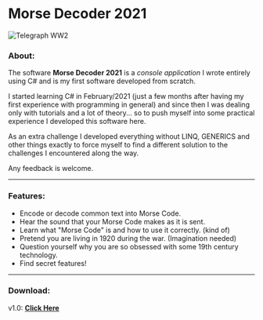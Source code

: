 # Morse Decoder 2021

![Telegraph WW2](https://i.imgur.com/IdUxUZX.jpg)

### About:

The software **Morse Decoder 2021** is a *console application* I wrote entirely using C# and is my first software developed from scratch.

I started learning C# in February/2021 (just a few months after having my first experience with programming in general) and since then I was dealing only with tutorials and a lot of theory... so to push myself into some practical experience I developed this software here.

As an extra challenge I developed everything without LINQ, GENERICS and other things exactly to force myself to find a different solution to the challenges I encountered along the way.

Any feedback is welcome.

---

### Features:
* Encode or decode common text into Morse Code.
* Hear the sound that your Morse Code makes as it is sent.
* Learn what "Morse Code" is and how to use it correctly. (kind of)
* Pretend you are living in 1920 during the war. (Imagination needed)
* Question yourself why you are so obsessed with some 19th century technology.
* Find secret features!

---

### Download: 

v1.0: [**Click Here**](https://github.com/Jillsea/Morse-Decoder/releases/download/1.0/Morse.Decoder.v1.0.rar)
